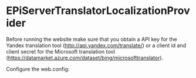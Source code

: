 EPiServerTranslatorLocalizationProvider
=======================================

Before running the website make sure that you obtain a API key for the Yandex translation tool (http://api.yandex.com/translate/) 
or a client id and client secret for the Microsoft translation tool (https://datamarket.azure.com/dataset/bing/microsofttranslator).

Configure the web.config:

<translatorProvider default="yandexTranslator" cacheFilePath="/Resources/">
  <providers>
    <add name="microsoftTranslator" type="Site.Business.Localization.MicrosoftTranslation.MicrosoftTranslatorProvider, Site" clientId="" clientSecret="" />
    <add name="yandexTranslator" type="Site.Business.Localization.YandexTranslation.YandexTranslatorProvider, Site" apiKey="" />
  </providers>
</translatorProvider>
